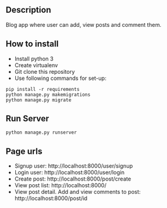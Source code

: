 ## Description

Blog app where user can add, view posts and comment them.

## How to install
* Install python 3
* Create virtualenv
* Git clone this repository
* Use following commands for set-up:

```shell
pip install -r requirements
python manage.py makemigrations
python manage.py migrate

```

## Run Server

```shell
python manage.py runserver
```

## Page urls
- Signup user: http://localhost:8000/user/signup
- Login user: http://localhost:8000/user/login
- Create post: http://localhost:8000/post/create
- View post list: http://localhost:8000/
- View post detail. Add and view comments to post: http://localhost:8000/post/id 



